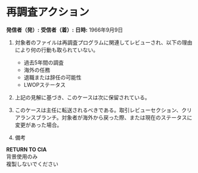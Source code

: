 # 再調査アクション

**発信者（発）:** 
**受信者（着）:** 
**日時:** 1966年9月9日

1. 対象者のファイルは再調査プログラムに関連してレビューされ、以下の理由により何の行動も取られていない。
   
   - 過去5年間の調査
   - 海外の任務
   - 退職または辞任の可能性
   - LWOPステータス

2. 上記の見解に基づき、このケースは次に保留されている。

3. このケースは主任に転送されるべきである。取引レビューセクション、クリアランスブランチ。対象者が海外から戻った際、または現在のステータスに変更があった場合。

4. 備考

**RETURN TO CIA**  
背景使用のみ  
複製しないでください